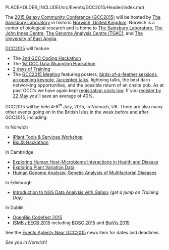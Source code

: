 PLACEHOLDER_INCLUDE(/src/Events/GCC2015/Header/index.md)

The [2015 Galaxy Community Conference (GCC2015)](http://gcc2015.tsl.ac.uk/) will be hosted by [The Sainsbury Laboratory](http://tsl.ac.uk/) in historic [Norwich, United Kingdom](http://www.visitnorwich.co.uk/).  Norwich is a center of biological research and is home to [The Sainsbury Laboratory](http://www.tsl.ac.uk/), [The John Innes Centre](https://www.jic.ac.uk/), [The Genome Analysis Centre (TGAC)](http://www.tgac.ac.uk/), and [The University of East Anglia](http://www.uea.ac.uk/). 

[GCC2015](http://gcc2015.tsl.ac.uk/) will feature

* The [2nd GCC Coding Hackathon](http://gcc2015.tsl.ac.uk/hackathon)
* The [1st GCC Data Wrangling Hackathon](http://gcc2015.tsl.ac.uk/data-hackathon)
* [2 days of Training](http://gcc2015.tsl.ac.uk/Training-Day)
* The [GCC2015 Meeting](http://gcc2015.tsl.ac.uk/Conference) featuring posters, [birds-of-a-feather sessions](https://wiki.galaxyproject.org/Events/GCC2015/BoFs), [an opening keynote](http://gcc2015.tsl.ac.uk/keynote-speaker/), [/accepted talks](http://gcc2015.tsl.ac.uk/abstracts), lightning talks, the best darn networking opportunities, and the possible return of an onsite pub. As at past GCC's we have again kept [registration costs low](http://gcc2015.tsl.ac.uk/registration/). If you [register by 22 May](http://gcc2015.tsl.ac.uk/registration/) you'll save an average of 40%.

GCC2015 will be held 4-8<sup>th</sup> July, 2015, in Norwich, UK.  There are also many other events going on in the British Isles in the week before and after GCC2015, including:

 In Norwich 
* [iPlant Tools & Services Workshop](http://www.tgac.ac.uk/361_Division/training-programme/courses-workshops/tgac-events/iplant-tools-and-services/)
* [BioJS Hackathon](http://biojs.net/)

 In Cambridge
* [Exploring Human Host-Microbiome Interactions in Health and Disease](https://registration.hinxton.wellcome.ac.uk/display_info.asp?id=480)
* [Exploring Plant Variation Data](http://www.ebi.ac.uk/training/course/mining-plant-variation-data)
* [Human Genome Analysis: Genetic Analysis of Multifactorial Diseases](http://www.wellcome.ac.uk/Education-resources/Courses-and-conferences/Advanced-Courses-and-Scientific-Conferences/Advanced-Courses/WTX026851.htm)

 In Edinburgh
* [Introduction to NGS Data Analysis with Galaxy](https://genomics.ed.ac.uk/introduction-ngs-data-analysis-galaxy) *(get a jump on Training Day)*

 In Dublin
* [OpenBio Codefest 2015](http://www.open-bio.org/wiki/Codefest_2015)
* [ISMB / EECB 2015](http://www.iscb.org/ismbeccb2015) including [BOSC 2015](http://www.open-bio.org/wiki/BOSC_2015) and [BioVis 2015](http://www.biovis.net/)

See the [Events Aplenty Near GCC2015](/src/News/NearGCC2015/index.md) news item for dates and deadlines.

*See you in Norwich!*

